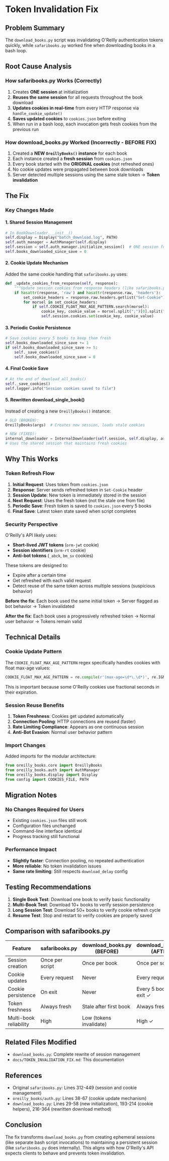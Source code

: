 # Token Invalidation Fix

## Problem Summary

The `download_books.py` script was invalidating O'Reilly authentication tokens quickly, while `safaribooks.py` worked fine when downloading books in a bash loop.

## Root Cause Analysis

### How safaribooks.py Works (Correctly)
1. Creates **ONE session** at initialization
2. **Reuses the same session** for all requests throughout the book download
3. **Updates cookies in real-time** from every HTTP response via `handle_cookie_update()`
4. **Saves updated cookies** to `cookies.json` before exiting
5. When run in a bash loop, each invocation gets fresh cookies from the previous run

### How download_books.py Worked (Incorrectly - BEFORE FIX)
1. Created a **NEW `OreillyBooks()` instance** for each book
2. Each instance created a **fresh session** from `cookies.json`
3. Every book started with the **ORIGINAL cookies** (not refreshed ones)
4. No cookie updates were propagated between book downloads
5. Server detected multiple sessions using the same stale token → **Token invalidation**

## The Fix

### Key Changes Made

#### 1. Shared Session Management
```python
# In BookDownloader.__init__()
self.display = Display("batch_download.log", PATH)
self.auth_manager = AuthManager(self.display)
self.session = self.auth_manager.initialize_session()  # ONE session for all books
self.books_downloaded_since_save = 0
```

#### 2. Cookie Update Mechanism
Added the same cookie handling that `safaribooks.py` uses:
```python
def _update_cookies_from_response(self, response):
    """Update session cookies from response headers (like safaribooks.py does)"""
    if hasattr(response, 'raw') and hasattr(response.raw, 'headers'):
        set_cookie_headers = response.raw.headers.getlist("Set-Cookie")
        for morsel in set_cookie_headers:
            if self.COOKIE_FLOAT_MAX_AGE_PATTERN.search(morsel):
                cookie_key, cookie_value = morsel.split(";")[0].split("=", 1)
                self.session.cookies.set(cookie_key, cookie_value)
```

#### 3. Periodic Cookie Persistence
```python
# Save cookies every 5 books to keep them fresh
self.books_downloaded_since_save += 1
if self.books_downloaded_since_save >= 5:
    self._save_cookies()
    self.books_downloaded_since_save = 0
```

#### 4. Final Cookie Save
```python
# At the end of download_all_books()
self._save_cookies()
self.logger.info("Session cookies saved to file")
```

#### 5. Rewritten download_single_book()
Instead of creating a new `OreillyBooks()` instance:
```python
# OLD (BROKEN):
OreillyBooks(args)  # Creates new session, loads stale cookies

# NEW (FIXED):
internal_downloader = InternalDownloader(self.session, self.display, args.bookid)
# Uses the shared session that maintains fresh cookies
```

## Why This Works

### Token Refresh Flow
1. **Initial Request**: Uses token from `cookies.json`
2. **Response**: Server sends refreshed token in `Set-Cookie` header
3. **Session Update**: New token is immediately stored in the session
4. **Next Request**: Uses the fresh token (not the stale one from file)
5. **Periodic Save**: Fresh token is saved to `cookies.json` every 5 books
6. **Final Save**: Latest token state saved when script completes

### Security Perspective
O'Reilly's API likely uses:
- **Short-lived JWT tokens** (`orm-jwt` cookie)
- **Session identifiers** (`orm-rt` cookie)
- **Anti-bot tokens** (`_abck`, `bm_sv` cookies)

These tokens are designed to:
- Expire after a certain time
- Get refreshed with each valid request
- Detect reuse of the same token across multiple sessions (suspicious behavior)

**Before the fix**: Each book used the same initial token → Server flagged as bot behavior → Token invalidated

**After the fix**: Each book uses a progressively refreshed token → Normal user behavior → Tokens remain valid

## Technical Details

### Cookie Update Pattern
The `COOKIE_FLOAT_MAX_AGE_PATTERN` regex specifically handles cookies with float max-age values:
```python
COOKIE_FLOAT_MAX_AGE_PATTERN = re.compile(r'(max-age=\d*\.\d*)', re.IGNORECASE)
```

This is important because some O'Reilly cookies use fractional seconds in their expiration.

### Session Reuse Benefits
1. **Token Freshness**: Cookies get updated automatically
2. **Connection Pooling**: HTTP connections are reused (faster)
3. **Rate Limiting Compliance**: Appears as one continuous session
4. **Anti-Bot Evasion**: Normal user behavior pattern

### Import Changes
Added imports for the modular architecture:
```python
from oreilly_books.core import OreillyBooks
from oreilly_books.auth import AuthManager
from oreilly_books.display import Display
from config import COOKIES_FILE, PATH
```

## Migration Notes

### No Changes Required for Users
- Existing `cookies.json` files still work
- Configuration files unchanged
- Command-line interface identical
- Progress tracking still functional

### Performance Impact
- **Slightly faster**: Connection pooling, no repeated authentication
- **More reliable**: No token invalidation issues
- **Same rate limiting**: Still respects `download_delay` config

## Testing Recommendations

1. **Single Book Test**: Download one book to verify basic functionality
2. **Multi-Book Test**: Download 10+ books to verify session persistence
3. **Long Session Test**: Download 50+ books to verify cookie refresh cycle
4. **Resume Test**: Stop and restart to verify cookies are properly saved

## Comparison with safaribooks.py

| Feature | safaribooks.py | download_books.py (BEFORE) | download_books.py (AFTER) |
|---------|----------------|----------------------------|---------------------------|
| Session creation | Once per script | Once per book | Once per script ✓ |
| Cookie updates | Every request | Never | Every request ✓ |
| Cookie persistence | On exit | Never | Every 5 books + on exit ✓ |
| Token freshness | Always fresh | Stale after first book | Always fresh ✓ |
| Multi-book reliability | High | Low (tokens invalidate) | High ✓ |

## Related Files Modified

- `download_books.py`: Complete rewrite of session management
- `docs/TOKEN_INVALIDATION_FIX.md`: This documentation

## References

- Original `safaribooks.py`: Lines 312-449 (session and cookie management)
- `oreilly_books/auth.py`: Lines 38-67 (cookie update mechanism)
- `download_books.py`: Lines 29-58 (new initialization), 193-214 (cookie helpers), 216-364 (rewritten download method)

## Conclusion

The fix transforms `download_books.py` from creating ephemeral sessions (like separate bash script invocations) to maintaining a persistent session (like `safaribooks.py` does internally). This aligns with how O'Reilly's API expects clients to behave and prevents token invalidation.


